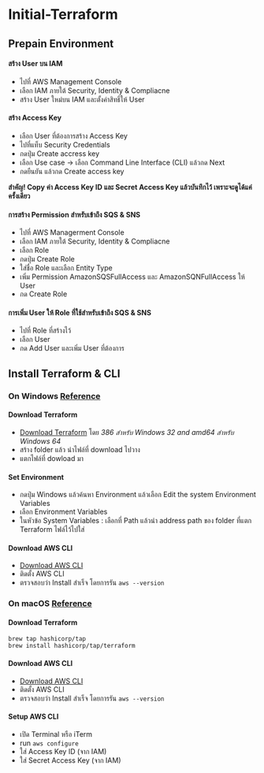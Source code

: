 # Initial-Terraform

## Prepain Environment
 #### สร้าง User บน IAM
 - ไปที่ AWS Management Console
 - เลือก IAM ภายใต้ Security, Identity & Compliacne
 - สร้าง User ใหม่บน IAM และตั้งค่าสิทธิ์ให้ User

#### สร้าง Access Key
 - เลือก User ที่ต้องการสร้าง Access Key
 - ไปที่แท็บ Security Credentials
 - กดปุ่ม Create accress key
 - เลือก Use case → เลือก Command Line Interface (CLI) แล้วกด Next
 - กดยืนยัน แล้วกด Create access key

 **สำคัญ! Copy ค่า Access Key ID และ Secret Access Key แล้วบันทึกไว้ เพราะจะดูได้แค่ครั้งเดียว**
 
#### การสร้าง Permission สำหรับเข้าถึง SQS & SNS
 - ไปที่ AWS Managerment Console
 - เลือก IAM ภายใต้ Security, Identity & Compliacne
 - เลือก Role
 - กดปุ่ม Create Role 
 - ใส่ชื่อ Role และเลือก Entity Type
 - เพิ่ม Permission AmazonSQSFullAccess และ AmazonSQNFullAccess ให้ User
 - กด Create Role

#### การเพิ่ม User ให้ Role ที่ใช้สำหรับเข้าถึง SQS & SNS
 - ไปที่ Role ที่สร้างไว้
 - เลือก User
 - กด Add User และเพิ่ม User ที่ต้องการ

## Install Terraform & CLI

### On Windows [Reference](https://docs.oracle.com/en/solutions/infrastructure-components-to-deploy-peoplesoft/ebs-configuring-terraform-windows-systems.html#GUID-6DD1EC34-3052-45C1-8196-7F07C47ACD74)
 
  #### Download Terraform
  - [Download Terraform](https://developer.hashicorp.com/terraform/install#windows) โดย *386 สำหรับ Windows 32 and amd64 สำหรับ Windows 64*
  - สร้าง folder แล้ว นำไฟล์ที่ download ไปวาง
  - แตกไฟล์ที่ dowload มา

  #### Set Environment
  - กดปุ่ม Windows แล้วค้นหา Environment แล้วเลือก Edit the system Environment Variables
  - เลือก Environment Variables
  - ในหัวข้อ System Variables : เลือกที่ Path แล้วนำ address path ของ folder ที่แตก Terraform ไฟล์ไว้ไปใส่
 
  #### Download AWS CLI
  - [Download AWS CLI](https://awscli.amazonaws.com/AWSCLIV2.msi)
  - ติดตั้ง AWS CLI
  - ตรวจสอบว่า Install สำเร็จ โดยการรัน ```aws --version```

### On macOS [Reference](https://docs.oracle.com/en/solutions/infrastructure-components-to-deploy-peoplesoft/ebs-configuring-terraform-unix-systems.html#GUID-79356933-676C-427A-ACEE-8F49E634011A)
 
  #### Download Terraform
```
brew tap hashicorp/tap
brew install hashicorp/tap/terraform
```

  #### Download AWS CLI
  - [Download AWS CLI](https://awscli.amazonaws.com/AWSCLIV2.pkg)
  - ติดตั้ง AWS CLI
  - ตรวจสอบว่า Install สำเร็จ โดยการรัน ```aws --version```

  #### Setup AWS CLI
  - เปิด Terminal หรือ iTerm
  - run ```aws configure```
  - ใส่ Access Key ID (จาก IAM)
  - ใส่ Secret Access Key (จาก IAM)
  
